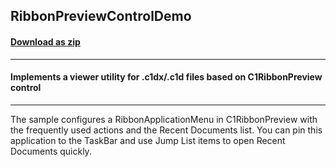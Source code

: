 ## RibbonPreviewControlDemo
#### [Download as zip](https://minhaskamal.github.io/DownGit/#/home?url=https://github.com/GrapeCity/ComponentOne-WinForms-Samples/tree/master/NetFramework\Reports\C1Preview\CS\RibbonPreviewControlDemo)
____
#### Implements a viewer utility for .c1dx/.c1d files based on C1RibbonPreview control
____
The sample configures a RibbonApplicationMenu in C1RibbonPreview with the frequently used actions and the Recent Documents list. You can pin this application to the TaskBar and use Jump List items to open Recent Documents quickly. 